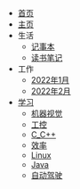 <!-- 学习/_sidebar.md -->

* [首页]()
* [主页](README.md)
* 生活
  * [记事本](【0】生活/记事本.md)
  * [读书笔记](【0】生活/读书笔记.md)
* 工作
  * [2022年1月](【1】工作/工作记录/2022年1月工作记录.md)
  * [2022年2月](【1】工作/工作记录/2022年2月工作记录.md)
* [学习](【2】学习/)
  * [机器视觉](【2】学习/机器视觉/)
  * [工控](【2】学习/工控/)
  * [C_C++](【2】学习/C_C++/)
  * [效率](【2】学习/效率/)
  * [Linux](【2】学习/Linux/)
  * [Java](【2】学习/Java学习/)
  * [自动驾驶](【2】学习/自动驾驶/)

